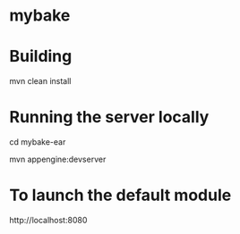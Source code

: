 # mybake

# Building

mvn clean install

# Running the server locally

cd mybake-ear

mvn appengine:devserver

# To launch the default module
http://localhost:8080 


